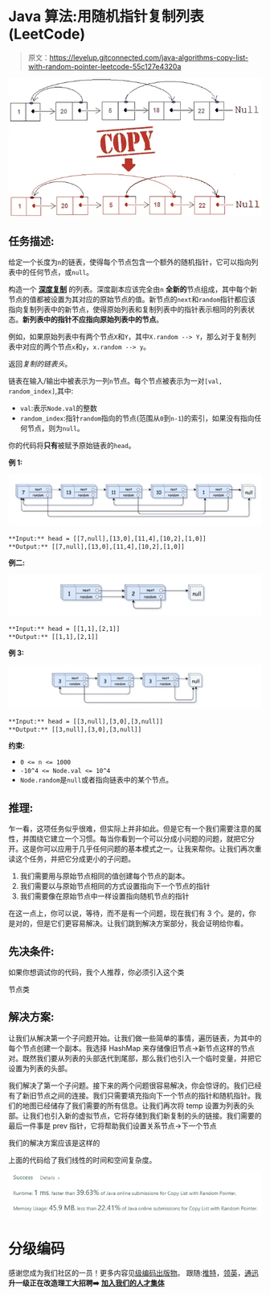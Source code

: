 # Java 算法:用随机指针复制列表(LeetCode)

> 原文：<https://levelup.gitconnected.com/java-algorithms-copy-list-with-random-pointer-leetcode-55c127e4320a>

![](img/860b031d1ff53782cd0efa5ff7eb3e10.png)

## 任务描述:

给定一个长度为`n`的链表，使得每个节点包含一个额外的随机指针，它可以指向列表中的任何节点，或`null`。

构造一个 [**深度复制**](https://en.wikipedia.org/wiki/Object_copying#Deep_copy) 的列表。深度副本应该完全由`n` **全新的**节点组成，其中每个新节点的值都被设置为其对应的原始节点的值。新节点的`next`和`random`指针都应该指向复制列表中的新节点，使得原始列表和复制列表中的指针表示相同的列表状态。**新列表中的指针不应指向原始列表中的节点**。

例如，如果原始列表中有两个节点`X`和`Y`，其中`X.random --> Y`，那么对于复制列表中对应的两个节点`x`和`y`，`x.random --> y`。

返回*复制的链表头*。

链表在输入/输出中被表示为一列`n`节点。每个节点被表示为一对`[val, random_index]`,其中:

*   `val`:表示`Node.val`的整数
*   `random_index`:指针`random`指向的节点(范围从`0`到`n-1`)的索引，如果没有指向任何节点，则为`null`。

你的代码将**只有**被赋予原始链表的`head`。

**例 1:**

![](img/33b6db8b7df3ea7f25a47dabfa6b5f81.png)

```
**Input:** head = [[7,null],[13,0],[11,4],[10,2],[1,0]]
**Output:** [[7,null],[13,0],[11,4],[10,2],[1,0]]
```

**例二:**

![](img/f82cc237ee3aadc87e61d29e2831d3bf.png)

```
**Input:** head = [[1,1],[2,1]]
**Output:** [[1,1],[2,1]]
```

**例 3:**

![](img/041f78b9b434cc21eede54e36ada4252.png)

```
**Input:** head = [[3,null],[3,0],[3,null]]
**Output:** [[3,null],[3,0],[3,null]]
```

**约束:**

*   `0 <= n <= 1000`
*   `-10^4 <= Node.val <= 10^4`
*   `Node.random`是`null`或者指向链表中的某个节点。

## 推理:

乍一看，这项任务似乎很难，但实际上并非如此。但是它有一个我们需要注意的属性，并围绕它建立一个习惯。每当你看到一个可以分成小问题的问题，就把它分开。这是你可以应用于几乎任何问题的基本模式之一。让我来帮你。让我们再次重读这个任务，并把它分成更小的子问题。

1.  我们需要用与原始节点相同的值创建每个节点的副本。
2.  我们需要以与原始节点相同的方式设置指向下一个节点的指针
3.  我们需要像在原始节点中一样设置指向随机节点的指针

在这一点上，你可以说，等待，而不是有一个问题，现在我们有 3 个。是的，你是对的，但是它们更容易解决。让我们跳到解决方案部分，我会证明给你看。

## 先决条件:

如果你想调试你的代码，我个人推荐，你必须引入这个类

节点类

## 解决方案:

让我们从解决第一个子问题开始。让我们做一些简单的事情，遍历链表，为其中的每个节点创建一个副本。我选择 HashMap 来存储像旧节点->新节点这样的节点对。既然我们要从列表的头部迭代到尾部，那么我们也引入一个临时变量，并把它设置为列表的头部。

我们解决了第一个子问题。接下来的两个问题很容易解决，你会惊讶的。我们已经有了新旧节点之间的连接。我们只需要填充指向下一个节点的指针和随机指针。我们的地图已经储存了我们需要的所有信息。让我们再次将 temp 设置为列表的头部。让我们也引入新的虚拟节点，它将存储到我们新复制的头的链接。我们需要的最后一件事是 prev 指针，它将帮助我们设置关系节点->下一个节点

我们的解决方案应该是这样的

上面的代码给了我们线性的时间和空间复杂度。

![](img/fa1f7c27b81ec04f16756c5c46dce50c.png)

# 分级编码

感谢您成为我们社区的一员！更多内容见[级编码出版物](https://levelup.gitconnected.com/)。
跟随:[推特](https://twitter.com/gitconnected)，[领英](https://www.linkedin.com/company/gitconnected)，[通迅](https://newsletter.levelup.dev/)
**升一级正在改造理工大招聘➡️** [**加入我们的人才集体**](https://jobs.levelup.dev/talent/welcome?referral=true)